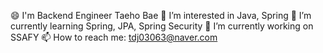 😄 I'm Backend Engineer Taeho Bae
👀 I’m interested in Java, Spring
🌱 I’m currently learning Spring, JPA, Spring Security
🔭 I’m currently working on SSAFY
📫 How to reach me: tdj03063@naver.com
